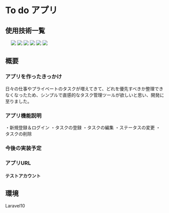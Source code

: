 # To do アプリ
## 使用技術一覧
<p style="display: inline">
　<!-- フロントエンドの言語一覧 -->
    <img src="https://img.shields.io/badge/-HTML-99d1ce.svg?logo=&style=for-the-badge">
    <img src="https://img.shields.io/badge/-CSS-1572B6.svg?logo=&style=for-the-badge">
    <img src="https://img.shields.io/badge/-Javascript-fff5a1.svg?logo=javascript&style=for-the-badge">
  <!-- バックエンドの言語一覧 -->
  <img src="https://img.shields.io/badge/-Php-cccfff.svg?logo=php&style=for-the-badge">
  <!-- バックエンドのフレームワーク一覧 -->
  <img src="https://img.shields.io/badge/-Laravel-f3a68c.svg?logo=laravel&style=for-the-badge">
  <!-- ミドルウェア一覧 -->
  <img src="https://img.shields.io/badge/-MySQL-4479A1.svg?logo=mysql&style=for-the-badge&logoColor=white">
</p>

## 概要
### アプリを作ったきっかけ
日々の仕事やプライベートのタスクが増えてきて、どれを優先すべきか整理できなくなったため、シンプルで直感的なタスク管理ツールが欲しいと思い、開発に至りました。

### アプリ機能説明
・新規登録＆ログイン
・タスクの登録
・タスクの編集
・ステータスの変更
・タスクの削除

### 今後の実装予定


### アプリURL

#### テストアカウント


## 環境
Laravel10

